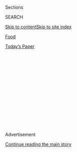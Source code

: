<div id="app">

<div>

<div>

<div>

<div class="NYTAppHideMasthead css-1q2w90k e1suatyy0">

<div class="section css-ui9rw0 e1suatyy2">

<div class="css-eph4ug er09x8g0">

<div class="css-6n7j50">

</div>

<span class="css-1dv1kvn">Sections</span>

<div class="css-10488qs">

<span class="css-1dv1kvn">SEARCH</span>

</div>

[Skip to content](#site-content)[Skip to site
index](#site-index)

</div>

<div id="masthead-section-label" class="css-1wr3we4 eaxe0e00">

[Food](https://www.nytimes3xbfgragh.onion/section/food)

</div>

<div class="css-10698na e1huz5gh0">

</div>

</div>

<div id="masthead-bar-one" class="section hasLinks css-15hmgas e1csuq9d3">

<div class="css-uqyvli e1csuq9d0">

</div>

<div class="css-1uqjmks e1csuq9d1">

</div>

<div class="css-9e9ivx">

[](https://myaccount.nytimes3xbfgragh.onion/auth/login?response_type=cookie&client_id=vi)

</div>

<div class="css-1bvtpon e1csuq9d2">

[Today’s
Paper](https://www.nytimes3xbfgragh.onion/section/todayspaper)

</div>

</div>

</div>

</div>

<div data-aria-hidden="false">

<div id="site-content" data-role="main">

<div>

<div class="css-1aor85t" style="opacity:0.000000001;z-index:-1;visibility:hidden">

<div class="css-1hqnpie">

<div class="css-epjblv">

<span class="css-17xtcya">[Food](/section/food)</span><span class="css-x15j1o">|</span><span class="css-fwqvlz">Opening
a Restaurant Is Hell. So Here I Go
Again.</span>

</div>

<div class="css-k008qs">

<div class="css-1iwv8en">

<span class="css-18z7m18"></span>

<div>

</div>

</div>

<span class="css-1n6z4y">https://nyti.ms/2dVL99y</span>

<div class="css-1705lsu">

<div class="css-4xjgmj">

<div class="css-4skfbu" data-role="toolbar" data-aria-label="Social Media Share buttons, Save button, and Comments Panel with current comment count" data-testid="share-tools">

  - 
  - 
  - 
  - 
    
    <div class="css-6n7j50">
    
    </div>

  - 
  - 

</div>

</div>

</div>

</div>

</div>

</div>

<div class="css-13pd83m">

</div>

<div id="top-wrapper" class="css-1sy8kpn">

<div id="top-slug" class="css-l9onyx">

Advertisement

</div>

[Continue reading the main
story](#after-top)

<div class="ad top-wrapper" style="text-align:center;height:100%;display:block;min-height:250px">

<div id="top" class="place-ad" data-position="top" data-size-key="top">

</div>

</div>

<div id="after-top">

</div>

</div>

<div id="sponsor-wrapper" class="css-1hyfx7x">

<div id="sponsor-slug" class="css-19vbshk">

Supported by

</div>

[Continue reading the main
story](#after-sponsor)

<div id="sponsor" class="ad sponsor-wrapper" style="text-align:center;height:100%;display:block">

</div>

<div id="after-sponsor">

</div>

</div>

<div class="css-1vkm6nb ehdk2mb0">

# Opening a Restaurant Is Hell. So Here I Go Again.

</div>

<div class="css-79elbk" data-testid="photoviewer-wrapper">

<div class="css-z3e15g" data-testid="photoviewer-wrapper-hidden">

</div>

<div class="css-1a48zt4 ehw59r15" data-testid="photoviewer-children">

![<span class="css-16f3y1r e13ogyst0" data-aria-hidden="true">Keith
McNally is set to unveil his 14th restaurant, Augustine, in the Beekman
Thompson Hotel in Lower
Manhattan.</span><span class="css-cnj6d5 e1z0qqy90" itemprop="copyrightHolder"><span class="css-1ly73wi e1tej78p0">Credit...</span><span><span>Benjamin
Norman for The New York
Times</span></span></span>](https://static01.graylady3jvrrxbe.onion/images/2016/11/02/dining/02open1/02open1-articleLarge.jpg?quality=75&auto=webp&disable=upscale)

</div>

</div>

<div class="css-xt80pu e12qa4dv0">

<div class="css-18e8msd">

<div class="css-vp77d3 epjyd6m0">

<div class="css-1baulvz">

By <span class="css-1baulvz last-byline" itemprop="name">Keith
McNally</span>

</div>

</div>

  - Oct. 31,
    2016

  - 
    
    <div class="css-4xjgmj">
    
    <div class="css-d8bdto" data-role="toolbar" data-aria-label="Social Media Share buttons, Save button, and Comments Panel with current comment count" data-testid="share-tools">
    
      - 
      - 
      - 
      - 
        
        <div class="css-6n7j50">
        
        </div>
    
      - 
      - 
    
    </div>
    
    </div>

</div>

</div>

<div class="section meteredContent css-1r7ky0e" name="articleBody" itemprop="articleBody">

<div class="css-1fanzo5 StoryBodyCompanionColumn">

<div class="css-53u6y8">

*Last week, the Food section published* [*an
article*](http://www.nytimes3xbfgragh.onion/2016/10/26/dining/restaurant-economics-new-york.html)
*detailing, in hard numbers, how daunting the financial climate is for
restaurateurs in New York. But* [*Keith
McNally*](http://www.nytimes3xbfgragh.onion/2004/01/18/style/the-restaurateur-who-invented-downtown.html?pagewanted=print)*,
who has opened more restaurants than most, and kept most of them open,
believes that money is only part of the equation.*

In many ways I’m sick of restaurants. Even so, on Tuesday I opened
[Augustine](http://www.thompsonhotels.com/hotels/the-beekman/eat-drink),
my 14th in 36 years.

The first was [the
Odeon](http://www.nytimes3xbfgragh.onion/2016/03/24/fashion/brighter-lights-bigger-city-odeons-second-act.html)
in 1980, which I opened as a bit of a lark, something to fill in the
time while I decided on my future. I’m 65 and still deciding on my
future. The only thing I’m sure of is, I don’t want to sound like 65.

Which is why I avoid saying what I believe: that restaurants were easier
to build and a whole lot more fun in 1980 than they are today.

In 1980, health and safety laws weren’t as stringent as they are now,
and neither was the law protecting employees from sexual harassment. The
first time I heard of a customer having an allergy was in the mid-’80s
(the staff started laughing), and food poisoning became a restaurant
issue for me only in the ’90s. (Of course, it was an issue before then,
but the complaints never reached me — possibly because those poisoned by
eating at my restaurants died before they were able to reach the health
department.)

</div>

</div>

<div class="css-1fanzo5 StoryBodyCompanionColumn">

<div class="css-53u6y8">

Sex among the staff has also gone out the window. Well, not entirely.
But as an owner, I’m legally bound to pour cold water on the idea the
day someone new is hired. Seeing as I met my two wives in restaurants
(not simultaneously), I often wonder if I’d met them in today’s climate,
would I have been forced to steer clear of them? Had that been the case,
they probably would have been far happier women today.

And if in 1975 I’d been discouraged from consorting with the opposite
sex, I’d probably have left the restaurant profession for a more
promiscuous one. Politics, perhaps. Either way, it’s difficult not to be
anything but fully supportive of a system that protects employees from
harassment. But, remembering what it was like to be in my 20s, I believe
it’s also important not to throw out the baby with the bathwater.

One crucial change that’s hurt restaurants in Manhattan is the drastic
rise in rents. During my first 30 years as a restaurateur, I expected to
pay around 7 percent of my income on rent. Today, it’s at least 14
percent.

The worst effect of this increase is to discourage the more interesting
restaurateurs — those young, vital and bursting with new ideas — from
opening places in Manhattan. This is an incalculable loss to the life,
in particular the creative life, of the city. It’s also why many of the
most dynamic new restaurants (and certainly restaurateurs) are in
Brooklyn and upstate. Why this has been allowed to happen I’m not sure,
but it’s far from
healthy.

</div>

</div>

<div style="max-width:100%;margin:0 auto">

<div class="css-17dprlf" data-id="100000003897242" data-slug="embed-Pinterest-Food-News" style="max-width:300px">

</div>

</div>

<div class="css-1fanzo5 StoryBodyCompanionColumn">

<div class="css-53u6y8">

Considering the intrusive role that landlords, lawyers and city
officials now play in operating a restaurant, it’s a wonder that people
still open them.

</div>

</div>

<div class="css-1fanzo5 StoryBodyCompanionColumn">

<div class="css-53u6y8">

In my case, it’s partly to pay the bills but mostly a result of an urge
to correct the mistakes I’ve made with previous restaurants. Despite
their relative success, there isn’t one that doesn’t possess elements
that make me wince every time I enter the space. A salad overdressed, a
mirror poorly hung, a reviewer’s criticism I can never forget.

The only way I deal with this is to start this mad, and madly expensive,
process all over again: finding a space, signing a lease and starting on
what is usually a two- to three-year project.

It’s when a restaurant is under construction and untouched by the
outside world — when its possibilities are infinite — that I’m most
happy with it. I’m convinced that the restaurant, without a stove or
table in place, will be a colossal success. The walls are still to be
plastered, but confidence is so high that my only concern is writing an
acceptance speech — one that’s appropriately modest — for the James
Beard Award that, at this stage, seems inevitable. (I know a shoo-in
when I see one.)

Eventually, after years of sawdust and scaffolding, the restaurant opens
and the bloggers, critics and public arrive and have their say. It’s
never what I want or expect, and within weeks of creating a masterpiece,
I’m left scrambling to salvage the pieces. And the James Beard Award
that was within touching distance a month earlier is now drifting out
toward the Indian Ocean.

Reviews are almost always disappointing, even the good ones. But they’re
the way of things, and one must accept them. And I do. Usually by
praying for the reviewer to be pulverized by a hit-and-run driver who is
possibly my cousin. Then I become more philosophical, and realize he
doesn’t have to be my cousin.

It’s at this point that I vow never to open another restaurant. The
rents are too high, the bureaucracy too overwhelming and the New York
critics too severe. But months pass, and gradually I begin to have the
semblance of an idea. An idea to build a restaurant that could, under
the right guidance, be the most sublime restaurant imaginable.

</div>

</div>

<div class="css-1fanzo5 StoryBodyCompanionColumn">

<div class="css-53u6y8">

Yes, I’ve said this before, but this time it’s different. This time it’s
the real thing. I’m sure of it.

*Augustine, the Beekman hotel, 5 Beekman Street (Nassau Street).*

</div>

</div>

</div>

<div>

</div>

<div>

</div>

<div>

</div>

<div>

<div id="bottom-wrapper" class="css-1ede5it">

<div id="bottom-slug" class="css-l9onyx">

Advertisement

</div>

[Continue reading the main
story](#after-bottom)

<div id="bottom" class="ad bottom-wrapper" style="text-align:center;height:100%;display:block;min-height:90px">

</div>

<div id="after-bottom">

</div>

</div>

</div>

</div>

</div>

## Site Index

<div>

</div>

## Site Information Navigation

  - [© <span>2020</span> <span>The New York Times
    Company</span>](https://help.nytimes3xbfgragh.onion/hc/en-us/articles/115014792127-Copyright-notice)

<!-- end list -->

  - [NYTCo](https://www.nytco.com/)
  - [Contact
    Us](https://help.nytimes3xbfgragh.onion/hc/en-us/articles/115015385887-Contact-Us)
  - [Work with us](https://www.nytco.com/careers/)
  - [Advertise](https://nytmediakit.com/)
  - [T Brand Studio](http://www.tbrandstudio.com/)
  - [Your Ad
    Choices](https://www.nytimes3xbfgragh.onion/privacy/cookie-policy#how-do-i-manage-trackers)
  - [Privacy](https://www.nytimes3xbfgragh.onion/privacy)
  - [Terms of
    Service](https://help.nytimes3xbfgragh.onion/hc/en-us/articles/115014893428-Terms-of-service)
  - [Terms of
    Sale](https://help.nytimes3xbfgragh.onion/hc/en-us/articles/115014893968-Terms-of-sale)
  - [Site
    Map](https://spiderbites.nytimes3xbfgragh.onion)
  - [Help](https://help.nytimes3xbfgragh.onion/hc/en-us)
  - [Subscriptions](https://www.nytimes3xbfgragh.onion/subscription?campaignId=37WXW)

</div>

</div>

</div>

</div>

